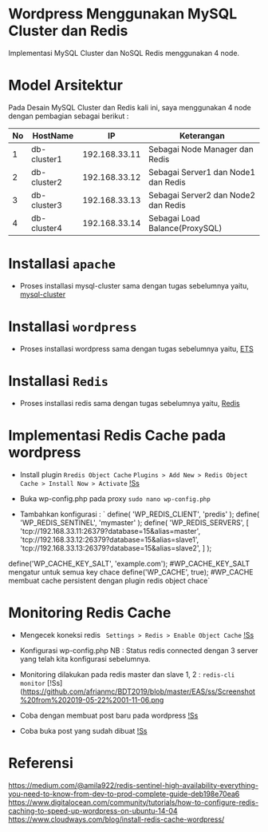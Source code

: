 # Wordpress Menggunakan MySQL Cluster dan Redis
  
  Implementasi MySQL Cluster dan NoSQL Redis menggunakan 4 node.
  
# Model Arsitektur
  
  Pada Desain MySQL Cluster dan Redis kali ini, saya menggunakan 4 node dengan pembagian sebagai berikut :
  
No | HostName |    IP    | Keterangan  |
---|----------|----------|-------------|
1  |db-cluster1|192.168.33.11|Sebagai Node Manager dan Redis|
2 |db-cluster2|192.168.33.12|Sebagai Server1 dan Node1 dan Redis|
3 |db-cluster3|192.168.33.13|Sebagai Server2 dan Node2 dan Redis|
4 |db-cluster4|192.168.33.14|Sebagai Load Balance(ProxySQL)|

# Installasi `apache`

  - Proses installasi mysql-cluster sama dengan tugas sebelumnya yaitu, <a href="https://github.com/afrianmc/mysql-cluster">mysql-cluster</a>
  
# Installasi `wordpress`

  - Proses installasi wordpress sama dengan tugas sebelumnya yaitu, <a href="https://github.com/afrianmc/BDT2019/tree/master/ETS">ETS</a>
  
# Installasi `Redis`

  - Proses installasi redis sama dengan tugas sebelumnya yaitu, <a href="https://github.com/afrianmc/BDT2019/tree/master/bdt-redis">Redis</a>
  
# Implementasi  Redis Cache pada wordpress

 - Install plugin `Rredis Object Cache`
 `Plugins > Add New > Redis Object Cache > Install Now > Activate`
 [!Ss](https://github.com/afrianmc/BDT2019/blob/master/EAS/ss/Screenshot%20from%202019-05-20%2021-19-49.png)
 
 - Buka wp-config.php pada proxy 
 `sudo nano wp-config.php`
 
 - Tambahkan konfigurasi :
 ` define( 'WP_REDIS_CLIENT', 'predis' );
define( 'WP_REDIS_SENTINEL', 'mymaster' );
define( 'WP_REDIS_SERVERS', [
    'tcp://192.168.33.11:26379?database=15&alias=master',
    'tcp://192.168.33.12:26379?database=15&alias=slave1',
    'tcp://192.168.33.13:26379?database=15&alias=slave2',
] );

define('WP_CACHE_KEY_SALT', 'example.com'); #WP_CACHE_KEY_SALT mengatur untuk semua key chace
define('WP_CACHE', true);  #WP_CACHE membuat cache persistent dengan plugin redis object chace`

# Monitoring Redis Cache

 - Mengecek koneksi redis
 ` Settings > Redis > Enable Object Cache`
 [!Ss](https://github.com/afrianmc/BDT2019/blob/master/EAS/ss/Screenshot%20from%202019-05-22%2001-08-33.png)
 
 - Konfigurasi wp-config.php
  NB : Status redis connected dengan 3 server yang telah kita konfigurasi sebelumnya.

- Monitoring dilakukan pada redis master dan slave 1, 2 :
`redis-cli monitor`
[!Ss](https://github.com/afrianmc/BDT2019/blob/master/EAS/ss/Screenshot%20from%202019-05-22%2001-11-06.png

- Coba dengan membuat post baru pada wordpress
[!Ss](https://github.com/afrianmc/BDT2019/blob/master/EAS/ss/Screenshot%20from%202019-05-22%2001-11-54.png)

- Coba buka post yang sudah dibuat
[!Ss](https://github.com/afrianmc/BDT2019/blob/master/EAS/ss/Screenshot%20from%202019-05-22%2001-12-48.png)

# Referensi
https://medium.com/@amila922/redis-sentinel-high-availability-everything-you-need-to-know-from-dev-to-prod-complete-guide-deb198e70ea6
https://www.digitalocean.com/community/tutorials/how-to-configure-redis-caching-to-speed-up-wordpress-on-ubuntu-14-04
https://www.cloudways.com/blog/install-redis-cache-wordpress/
 
